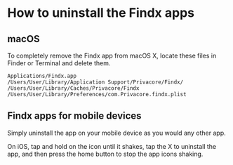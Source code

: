 # How to uninstall the Findx apps

## macOS

To completely remove the Findx app from macOS X, locate these files in Finder or Terminal and delete them.

`Applications/Findx.app`  
`/Users/User/Library/Application Support/Privacore/Findx/`  
`/Users/User/Library/Caches/Privacore/Findx`  
`/Users/User/Library/Preferences/com.Privacore.findx.plist`

## Findx apps for mobile devices

Simply uninstall the app on your mobile device as you would any other app. 

On iOS, tap and hold on the icon until it shakes, tap the X to uninstall the app, and then press the home button to stop the app icons shaking. 